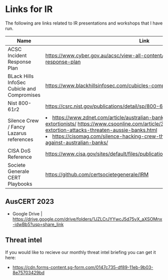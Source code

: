 # Links for IR
The following are links related to IR presentations and workshops that I have run.

Name | Link
|---|---|
ACSC Incident Response Plan | https://www.cyber.gov.au/acsc/view-all-content/publications/cyber-incident-response-plan
BLack Hills InfoSec Cubicle and Compromises | https://www.blackhillsinfosec.com/cubicles-compromises-printable/
Nist 800-61r2 | https://csrc.nist.gov/publications/detail/sp/800-61/rev-2/final
Silence Crew / Fancy Lazarus references | <li>https://www.zdnet.com/article/australian-banks-targeted-by-ddos-extortionists/ <lli>https://www.csoonline.com/article/3529468/asd-warning-ddos-extortion-attacks-threaten-aussie-banks.html <li>https://cisomag.com/silence-hacking-crew-threatens-of-a-ddos-attack-against-australian-banks/
CISA DoS Reference | https://www.cisa.gov/sites/default/files/publications/DDoS%20Quick%20Guide.pdf
Societe Generale CERT Playbooks | https://github.com/certsocietegenerale/IRM

## AusCERT 2023
* Google Drive | https://drive.google.com/drive/folders/1JZLCrJYYwcJ5d75vX_aXSOMnx-idwBb5?usp=share_link
<!--
## AusCERT 2022
* Google Drive | https://drive.google.com/drive/folders/1QytAgbdfz_J7TqHouRMQLWZGcb7VHUZR?usp=sharing
-->
## Threat intel
  If you would like to recieve our monthly threat intel briefing you can get it here:
  * https://cdn.forms-content.sg-form.com/0147c735-df89-11eb-9b03-8e75703429bd
